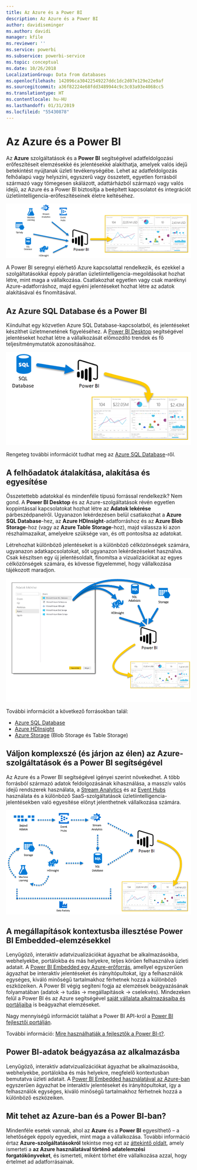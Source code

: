 ```yaml
---
title: Az Azure és a Power BI
description: Az Azure és a Power BI
author: davidiseminger
ms.author: davidi
manager: kfile
ms.reviewer: ''
ms.service: powerbi
ms.subservice: powerbi-service
ms.topic: conceptual
ms.date: 10/26/2018
LocalizationGroup: Data from databases
ms.openlocfilehash: 142096ca30422549227ddc1dc2d07e129e22e9af
ms.sourcegitcommit: a36f82224e68fdd3489944c9c3c03a93e4068cc5
ms.translationtype: HT
ms.contentlocale: hu-HU
ms.lasthandoff: 01/31/2019
ms.locfileid: "55430878"
---
```

# <a name="azure-and-power-bi"></a>Az Azure és a Power BI

Az **Azure** szolgáltatások és a **Power BI** segítségével adatfeldolgozási erőfeszítéseit elemzésekké és jelentésekké alakíthatja, amelyek valós idejű betekintést nyújtanak üzleti tevékenységébe. Lehet az adatfeldolgozás felhőalapú vagy helyszíni, egyszerű vagy összetett, egyetlen forrásból származó vagy tömegesen skálázott, adattárházból származó vagy valós idejű, az Azure és a Power BI biztosítja a beépített kapcsolatot és integrációt üzletiintelligencia-erőfeszítéseinek életre keltéséhez.

![Azure](media/service-azure-and-power-bi/azure_1.png)

A Power BI seregnyi elérhető Azure kapcsolattal rendelkezik, és ezekkel a szolgáltatásokkal éppoly páratlan üzletiintelligencia-megoldásokat hozhat létre, mint maga a vállalkozása. Csatlakozhat egyetlen vagy csak maréknyi Azure-adatforráshoz, majd egyéni jelentéseket hozhat létre az adatok alakításával és finomításával.

## <a name="azure-sql-database-and-power-bi"></a>Az Azure SQL Database és a Power BI

Kiindulhat egy közvetlen Azure SQL Database-kapcsolatból, és jelentéseket készíthet üzletmenetének figyeléséhez. A [Power BI Desktop](desktop-getting-started.md) segítségével jelentéseket hozhat létre a vállalkozását előmozdító trendek és fő teljesítménymutatók azonosításához.

![SQL-ből PBI-be](media/service-azure-and-power-bi/azure_2_sqltopbi.png)

Rengeteg további információt tudhat meg az [Azure SQL Database](http://azure.microsoft.com/services/sql-database/)-ről.

## <a name="transform-shape-and-merge-your-cloud-data"></a>A felhőadatok átalakítása, alakítása és egyesítése

Összetettebb adatokkal és mindenféle típusú forrással rendelkezik? Nem gond. A **Power BI Desktop** és az Azure-szolgáltatások révén egyetlen koppintással kapcsolatokat hozhat létre az **Adatok lekérése** párbeszédpanelről. Ugyanazon lekérdezésen belül csatlakozhat a **Azure SQL Database**-hez, az **Azure HDInsight**-adatforráshoz és az **Azure Blob Storage**-hoz (vagy az **Azure Table Storage**-hoz), majd válassza ki azon részhalmazaikat, amelyekre szüksége van, és ott pontosítsa az adatokat.

Létrehozhat különböző jelentéseket is a különböző célközönségek számára, ugyanazon adatkapcsolatokat, sőt ugyanazon lekérdezéseket használva. Csak készítsen egy új jelentésoldalt, finomítsa a vizualizációkat az egyes célközönségek számára, és kövesse figyelemmel, hogy vállalkozása tájékozott maradjon.

![Több forrásból PBI-be](media/service-azure-and-power-bi/azure_3_multipletopbi.png)

További információt a következő forrásokban talál:

* [Azure SQL Database](http://azure.microsoft.com/services/sql-database/)
* [Azure HDInsight](http://azure.microsoft.com/services/hdinsight/)
* [Azure Storage](http://azure.microsoft.com/services/storage/) (Blob Storage és Table Storage)

## <a name="get-complex-and-ahead-using-azure-services-and-power-bi"></a>Váljon komplexszé (és járjon az élen) az Azure-szolgáltatások és a Power BI segítségével

Az Azure és a Power BI segítségével igényei szerint növekedhet. A több forrásból származó adatok feldolgozásának kihasználása, a masszív valós idejű rendszerek használata, a [Stream Analytics](http://azure.microsoft.com/services/stream-analytics/) és az [Event Hubs](http://azure.microsoft.com/services/event-hubs/) használata és a különböző SaaS-szolgáltatások üzletiintelligencia-jelentésekben való egyesítése előnyt jelenthetnek vállalkozása számára.

![Azure Complex](media/service-azure-and-power-bi/azure_4_complex.png)

## <a name="context-insights-with-power-bi-embedded-analytics"></a>A megállapítások kontextusba illesztése Power BI Embedded-elemzésekkel

Lenyűgöző, interaktív adatvizualizációkat ágyazhat be alkalmazásokba, webhelyekbe, portálokba és más helyekre, teljes körűen felhasználva üzleti adatait. A [Power BI Embedded egy Azure-erőforrás](https://azure.microsoft.com/services/power-bi-embedded/), amellyel egyszerűen ágyazhat be interaktív jelentéseket és irányítópultokat, így a felhasználók egységes, kiváló minőségű tartalmakhoz férhetnek hozzá a különböző eszközeiken.  A Power BI végig segíteni fogja az elemzések beágyazásának folyamatában (adatok -> tudás -> megállapítások -> cselekvés).  Mindezeken felül a Power BI és az Azure segítségével [saját vállalata alkalmazásaiba és portáljaiba](https://powerbi.microsoft.com/developers/embedded-analytics/organization/) is beágyazhat elemzéseket.

Nagy mennyiségű információt találhat a Power BI API-król a [Power BI fejlesztői portálján](http://dev.powerbi.com).

További információ: [Mire használhatják a fejlesztők a Power BI-t?](developer/what-can-you-do.md).

## <a name="embed-your-power-bi-data-within-your-app"></a>Power BI-adatok beágyazása az alkalmazásba

Lenyűgöző, interaktív adatvizualizációkat ágyazhat be alkalmazásokba, webhelyekbe, portálokba és más helyekre, megfelelő kontextusban bemutatva üzleti adatait. A [Power BI Embedded használatával az Azure-ban](https://azure.microsoft.com/services/power-bi-embedded/) egyszerűen ágyazhat be interaktív jelentéseket és irányítópultokat, így a felhasználók egységes, kiváló minőségű tartalmakhoz férhetnek hozzá a különböző eszközeiken.

## <a name="what-could-you-do-with-azure-and-power-bi"></a>Mit tehet az Azure-ban és a Power BI-ban?

Mindenféle esetek vannak, ahol az **Azure** és a **Power BI** egyesíthető – a lehetőségek éppoly egyediek, mint maga a vállalkozása. További információ értaz **Azure-szolgáltatásokról** tekintse meg ezt az [áttekintő oldalt](https://docs.microsoft.com/azure/machine-learning/team-data-science-process/plan-your-environment), amely ismerteti a **az Azure használatával történő adatelemzési forgatókönyveket**, és ismerteti, miként törhet élre vállalkozása azzal, hogy értelmet ad adatforrásainak.